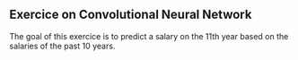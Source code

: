 ## Exercice on Convolutional Neural Network

The goal of this exercice is to predict a salary on the 11th year based on the salaries of the past 10 years.

